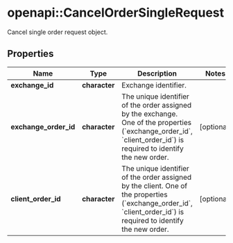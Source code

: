 # openapi::CancelOrderSingleRequest

Cancel single order request object.
## Properties
Name | Type | Description | Notes
------------ | ------------- | ------------- | -------------
**exchange_id** | **character** | Exchange identifier. | 
**exchange_order_id** | **character** | The unique identifier of the order assigned by the exchange. One of the properties (&#x60;exchange_order_id&#x60;, &#x60;client_order_id&#x60;) is required to identify the new order. | [optional] 
**client_order_id** | **character** | The unique identifier of the order assigned by the client. One of the properties (&#x60;exchange_order_id&#x60;, &#x60;client_order_id&#x60;) is required to identify the new order. | [optional] 


